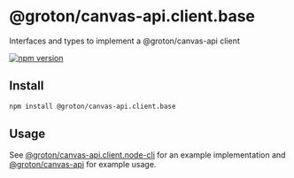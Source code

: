 # @groton/canvas-api.client.base

Interfaces and types to implement a @groton/canvas-api client

[![npm version](https://badge.fury.io/js/@groton%2Fcanvas-api.client.base.svg)](https://www.npmjs.com/package/@groton/canvas-api.client.base)

## Install

```sh
npm install @groton/canvas-api.client.base
```

## Usage

See [@groton/canvas-api.client.node-cli](https://www.npmjs.com/package/@groton/canvas-api.client.node-cli) for an example implementation and [@groton/canvas-api](https://www.npmjs.com/package/@groton/canvas-api) for example usage.
